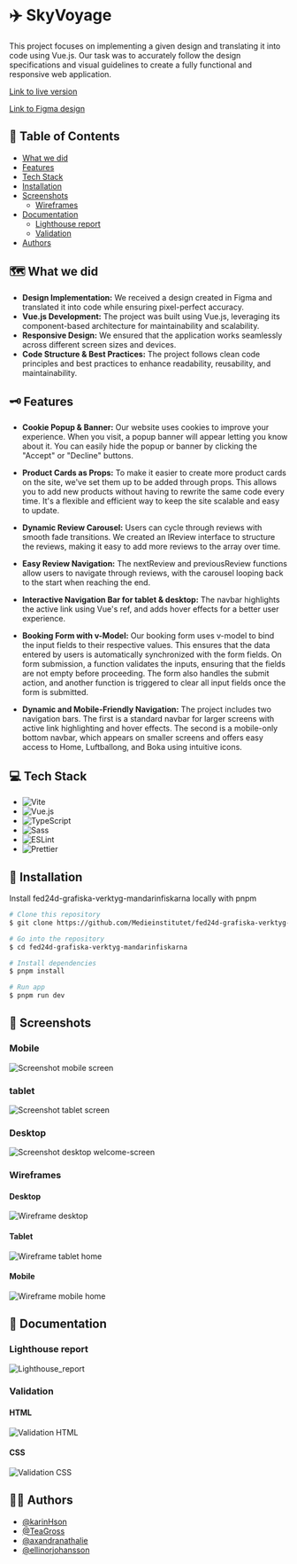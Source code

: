 # ✈️ SkyVoyage

This project focuses on implementing a given design and translating it into code using Vue.js. Our task was to accurately follow the design specifications and visual guidelines to create a fully functional and responsive web application.

[Link to live version](https://medieinstitutet.github.io/fed24d-grafiska-verktyg-mandarinfiskarna/)

[Link to Figma design](https://www.figma.com/design/0uhAuKSgWbY6wmtoa6Ddx9/Dabbagam?node-id=5-50&t=oNVcVJKLufmXLho4-1)

## 📒 Table of Contents

- [What we did](#what-we-did)
- [Features](#features)
- [Tech Stack](#tech-stack)
- [Installation](#installation)
- [Screenshots](#screenshots)
  - [Wireframes](#wireframes)
- [Documentation](#documentation)
  - [Lighthouse report](#lighthouse-report)
  - [Validation](#validation)
- [Authors](#authors)

## 🗺️ What we did
- **Design Implementation:** We received a design created in Figma and translated it into code while ensuring pixel-perfect accuracy.
- **Vue.js Development:** The project was built using Vue.js, leveraging its component-based architecture for maintainability and scalability.
- **Responsive Design:** We ensured that the application works seamlessly across different screen sizes and devices.
- **Code Structure & Best Practices:** The project follows clean code principles and best practices to enhance readability, reusability, and maintainability.

## 🗝️ Features

* **Cookie Popup & Banner:** Our website uses cookies to improve your experience. When you visit, a popup banner will appear letting you know about it. You can easily hide the popup or banner by clicking the "Accept" or "Decline" buttons.
  
* **Product Cards as Props:** To make it easier to create more product cards on the site, we've set them up to be added through props. This allows you to add new products without having to rewrite the same code every time. It's a flexible and efficient way to keep the site scalable and easy to update.

* **Dynamic Review Carousel:** Users can cycle through reviews with smooth fade transitions. We created an IReview interface to structure the reviews, making it easy to add more reviews to the array over time.

* **Easy Review Navigation:** The nextReview and previousReview functions allow users to navigate through reviews, with the carousel looping back to the start when reaching the end.

* **Interactive Navigation Bar for tablet & desktop:** The navbar highlights the active link using Vue's ref, and adds hover effects for a better user experience.

* **Booking Form with v-Model:** Our booking form uses v-model to bind the input fields to their respective values. This ensures that the data entered by users is automatically synchronized with the form fields. On form submission, a function validates the inputs, ensuring that the fields are not empty before proceeding. The form also handles the submit action, and another function is triggered to clear all input fields once the form is submitted.

* **Dynamic and Mobile-Friendly Navigation:** The project includes two navigation bars. The first is a standard navbar for larger screens with active link highlighting and hover effects. The second is a mobile-only bottom navbar, which appears on smaller screens and offers easy access to Home, Luftballong, and Boka using intuitive icons. 

## 💻 Tech Stack

- ![Vite](https://img.shields.io/badge/Vite-%23646CFF.svg?style=for-the-badge&logo=vite&logoColor=white)
- ![Vue.js](https://img.shields.io/badge/Vue.js-%234FC08D.svg?style=for-the-badge&logo=vue.js&logoColor=white)
- ![TypeScript](https://img.shields.io/badge/TypeScript-%23007ACC.svg?style=for-the-badge&logo=typescript&logoColor=white)
- ![Sass](https://img.shields.io/badge/Sass-%23CC6699.svg?style=for-the-badge&logo=sass&logoColor=white)
- ![ESLint](https://img.shields.io/badge/ESLint-%234B32C3.svg?style=for-the-badge&logo=eslint&logoColor=white)
- ![Prettier](https://img.shields.io/badge/Prettier-%23F7B93E.svg?style=for-the-badge&logo=prettier&logoColor=white)

## 🚀 Installation

Install fed24d-grafiska-verktyg-mandarinfiskarna locally with pnpm

```bash
# Clone this repository
$ git clone https://github.com/Medieinstitutet/fed24d-grafiska-verktyg-mandarinfiskarna

# Go into the repository
$ cd fed24d-grafiska-verktyg-mandarinfiskarna

# Install dependencies
$ pnpm install

# Run app
$ pnpm run dev
```

## 📸 Screenshots

### Mobile

![Screenshot mobile screen](/assets/screenshots/mobil.png)

### tablet

![Screenshot tablet screen](/assets/screenshots/tablet.png)

### Desktop

![Screenshot desktop welcome-screen](/assets/screenshots/desktop.png)

### Wireframes

#### Desktop
![Wireframe desktop](/assets/screenshots/wireframe-desktop.png)

#### Tablet

![Wireframe tablet home](/assets/screenshots/wireframe-tablet.png)

#### Mobile

![Wireframe mobile home](/assets/screenshots/wireframe-mobile.png)

## 📝 Documentation

### Lighthouse report

![Lighthouse_report](/link)

### Validation

#### HTML

![Validation HTML](/link)

#### CSS

![Validation CSS](/link)

## 👩‍💻 Authors

- [@karinHson](https://github.com/KarinHson)
- [@TeaGross](https://github.com/TeaGross)
- [@axandranathalie](https://github.com/axandranathalie)
- [@ellinorjohansson](https://github.com/ellinorjohansson)
